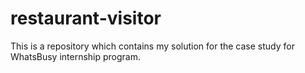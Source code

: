 # restaurant-visitor
This is a repository which contains my solution for the case study for WhatsBusy internship program.
